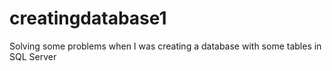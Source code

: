 # creatingdatabase1
Solving some problems when I was creating a database with some tables in SQL Server
